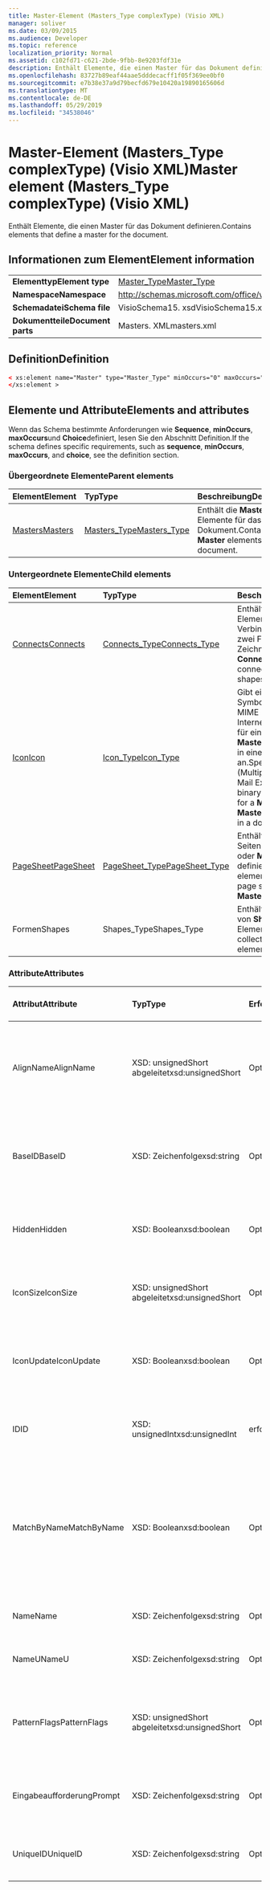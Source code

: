 ```yaml
---
title: Master-Element (Masters_Type complexType) (Visio XML)
manager: soliver
ms.date: 03/09/2015
ms.audience: Developer
ms.topic: reference
localization_priority: Normal
ms.assetid: c102fd71-c621-2bde-9fbb-8e9203fdf31e
description: Enthält Elemente, die einen Master für das Dokument definieren.
ms.openlocfilehash: 83727b89eaf44aae5dddecacff1f05f369ee0bf0
ms.sourcegitcommit: e7b38e37a9d79becfd679e10420a19890165606d
ms.translationtype: MT
ms.contentlocale: de-DE
ms.lasthandoff: 05/29/2019
ms.locfileid: "34538046"
---
```

# <a name="master-element-masterstype-complextype-visio-xml"></a><span data-ttu-id="6c09a-103">Master-Element (Masters_Type complexType) (Visio XML)</span><span class="sxs-lookup"><span data-stu-id="6c09a-103">Master element (Masters_Type complexType) (Visio XML)</span></span>

<span data-ttu-id="6c09a-104">Enthält Elemente, die einen Master für das Dokument definieren.</span><span class="sxs-lookup"><span data-stu-id="6c09a-104">Contains elements that define a master for the document.</span></span>
  
## <a name="element-information"></a><span data-ttu-id="6c09a-105">Informationen zum Element</span><span class="sxs-lookup"><span data-stu-id="6c09a-105">Element information</span></span>

|||
|:-----|:-----|
|<span data-ttu-id="6c09a-106">**Elementtyp**</span><span class="sxs-lookup"><span data-stu-id="6c09a-106">**Element type**</span></span> <br/> |[<span data-ttu-id="6c09a-107">Master_Type</span><span class="sxs-lookup"><span data-stu-id="6c09a-107">Master_Type</span></span>](master_type-complextypevisio-xml.md) <br/> |
|<span data-ttu-id="6c09a-108">**Namespace**</span><span class="sxs-lookup"><span data-stu-id="6c09a-108">**Namespace**</span></span> <br/> |http://schemas.microsoft.com/office/visio/2012/main  <br/> |
|<span data-ttu-id="6c09a-109">**Schemadatei**</span><span class="sxs-lookup"><span data-stu-id="6c09a-109">**Schema file**</span></span> <br/> |<span data-ttu-id="6c09a-110">VisioSchema15. xsd</span><span class="sxs-lookup"><span data-stu-id="6c09a-110">VisioSchema15.xsd</span></span>  <br/> |
|<span data-ttu-id="6c09a-111">**Dokumentteile**</span><span class="sxs-lookup"><span data-stu-id="6c09a-111">**Document parts**</span></span> <br/> |<span data-ttu-id="6c09a-112">Masters. XML</span><span class="sxs-lookup"><span data-stu-id="6c09a-112">masters.xml</span></span>  <br/> |
   
## <a name="definition"></a><span data-ttu-id="6c09a-113">Definition</span><span class="sxs-lookup"><span data-stu-id="6c09a-113">Definition</span></span>

```XML
< xs:element name="Master" type="Master_Type" minOccurs="0" maxOccurs="unbounded" >
</xs:element >
```

## <a name="elements-and-attributes"></a><span data-ttu-id="6c09a-114">Elemente und Attribute</span><span class="sxs-lookup"><span data-stu-id="6c09a-114">Elements and attributes</span></span>

<span data-ttu-id="6c09a-115">Wenn das Schema bestimmte Anforderungen wie **Sequence**, **minOccurs**, **maxOccurs**und **Choice**definiert, lesen Sie den Abschnitt Definition.</span><span class="sxs-lookup"><span data-stu-id="6c09a-115">If the schema defines specific requirements, such as **sequence**, **minOccurs**, **maxOccurs**, and **choice**, see the definition section.</span></span> 
  
### <a name="parent-elements"></a><span data-ttu-id="6c09a-116">Übergeordnete Elemente</span><span class="sxs-lookup"><span data-stu-id="6c09a-116">Parent elements</span></span>

|<span data-ttu-id="6c09a-117">**Element**</span><span class="sxs-lookup"><span data-stu-id="6c09a-117">**Element**</span></span>|<span data-ttu-id="6c09a-118">**Typ**</span><span class="sxs-lookup"><span data-stu-id="6c09a-118">**Type**</span></span>|<span data-ttu-id="6c09a-119">**Beschreibung**</span><span class="sxs-lookup"><span data-stu-id="6c09a-119">**Description**</span></span>|
|:-----|:-----|:-----|
|[<span data-ttu-id="6c09a-120">Masters</span><span class="sxs-lookup"><span data-stu-id="6c09a-120">Masters</span></span>](masters-elementvisio-xml.md) <br/> |[<span data-ttu-id="6c09a-121">Masters_Type</span><span class="sxs-lookup"><span data-stu-id="6c09a-121">Masters_Type</span></span>](masters_type-complextypevisio-xml.md) <br/> |<span data-ttu-id="6c09a-122">Enthält die **Master** -Elemente für das Dokument.</span><span class="sxs-lookup"><span data-stu-id="6c09a-122">Contains the **Master** elements for the document.</span></span>  <br/> |
   
### <a name="child-elements"></a><span data-ttu-id="6c09a-123">Untergeordnete Elemente</span><span class="sxs-lookup"><span data-stu-id="6c09a-123">Child elements</span></span>

|<span data-ttu-id="6c09a-124">**Element**</span><span class="sxs-lookup"><span data-stu-id="6c09a-124">**Element**</span></span>|<span data-ttu-id="6c09a-125">**Typ**</span><span class="sxs-lookup"><span data-stu-id="6c09a-125">**Type**</span></span>|<span data-ttu-id="6c09a-126">**Beschreibung**</span><span class="sxs-lookup"><span data-stu-id="6c09a-126">**Description**</span></span>|
|:-----|:-----|:-----|
|[<span data-ttu-id="6c09a-127">Connects</span><span class="sxs-lookup"><span data-stu-id="6c09a-127">Connects</span></span>](connects-element-pagecontents_type-complextypevisio-xml.md) <br/> |[<span data-ttu-id="6c09a-128">Connects_Type</span><span class="sxs-lookup"><span data-stu-id="6c09a-128">Connects_Type</span></span>](connects_type-complextypevisio-xml.md) <br/> |<span data-ttu-id="6c09a-129">Enthält ein **Connect** -Element für jede Verbindung zwischen zwei Formen in einer Zeichnung.</span><span class="sxs-lookup"><span data-stu-id="6c09a-129">Contains a **Connect** element for each connection between two shapes in a drawing.</span></span>  <br/> |
|[<span data-ttu-id="6c09a-130">Icon</span><span class="sxs-lookup"><span data-stu-id="6c09a-130">Icon</span></span>](icon-element-master_type-complextypevisio-xml.md) <br/> |[<span data-ttu-id="6c09a-131">Icon_Type</span><span class="sxs-lookup"><span data-stu-id="6c09a-131">Icon_Type</span></span>](icon_type-complextypevisio-xml.md) <br/> |<span data-ttu-id="6c09a-132">Gibt ein codiertes Binär Symbol (im ICO-Format) MIME (Multipurpose Internet Mail Extensions) für ein **Master** -oder **MasterShortcut** -Element in einem Dokument an.</span><span class="sxs-lookup"><span data-stu-id="6c09a-132">Specifies a MIME (Multipurpose Internet Mail Extensions) encoded binary icon (in .ico format) for a **Master** or **MasterShortcut** element in a document.</span></span>  <br/> |
|[<span data-ttu-id="6c09a-133">PageSheet</span><span class="sxs-lookup"><span data-stu-id="6c09a-133">PageSheet</span></span>](pagesheet-element-master_type-complextypevisio-xml.md) <br/> |[<span data-ttu-id="6c09a-134">PageSheet_Type</span><span class="sxs-lookup"><span data-stu-id="6c09a-134">PageSheet_Type</span></span>](pagesheet_type-complextypevisio-xml.md) <br/> |<span data-ttu-id="6c09a-135">Enthält Elemente, die das Seitenblatt für ein **Page** -oder **Master** -Element definieren.</span><span class="sxs-lookup"><span data-stu-id="6c09a-135">Contains elements that define the page sheet for a **Page** or **Master** element.</span></span>  <br/> |
|<span data-ttu-id="6c09a-136">Formen</span><span class="sxs-lookup"><span data-stu-id="6c09a-136">Shapes</span></span>  <br/> |<span data-ttu-id="6c09a-137">Shapes_Type</span><span class="sxs-lookup"><span data-stu-id="6c09a-137">Shapes_Type</span></span>  <br/> |<span data-ttu-id="6c09a-138">Enthält eine Auflistung von **Shape** -Elementen.</span><span class="sxs-lookup"><span data-stu-id="6c09a-138">Contains a collection of **Shape** elements.</span></span>  <br/> |
   
### <a name="attributes"></a><span data-ttu-id="6c09a-139">Attribute</span><span class="sxs-lookup"><span data-stu-id="6c09a-139">Attributes</span></span>

|<span data-ttu-id="6c09a-140">**Attribut**</span><span class="sxs-lookup"><span data-stu-id="6c09a-140">**Attribute**</span></span>|<span data-ttu-id="6c09a-141">**Typ**</span><span class="sxs-lookup"><span data-stu-id="6c09a-141">**Type**</span></span>|<span data-ttu-id="6c09a-142">**Erforderlich**</span><span class="sxs-lookup"><span data-stu-id="6c09a-142">**Required**</span></span>|<span data-ttu-id="6c09a-143">**Beschreibung**</span><span class="sxs-lookup"><span data-stu-id="6c09a-143">**Description**</span></span>|<span data-ttu-id="6c09a-144">**Mögliche Werte**</span><span class="sxs-lookup"><span data-stu-id="6c09a-144">**Possible values**</span></span>|
|:-----|:-----|:-----|:-----|:-----|
|<span data-ttu-id="6c09a-145">AlignName</span><span class="sxs-lookup"><span data-stu-id="6c09a-145">AlignName</span></span>  <br/> |<span data-ttu-id="6c09a-146">XSD: unsignedShort abgeleitet</span><span class="sxs-lookup"><span data-stu-id="6c09a-146">xsd:unsignedShort</span></span>  <br/> |<span data-ttu-id="6c09a-147">Optional</span><span class="sxs-lookup"><span data-stu-id="6c09a-147">optional</span></span>  <br/> |<span data-ttu-id="6c09a-148">Gibt an, ob der Text des Masters im Schablonenfenster Links, rechts oder zentriert ausgerichtet ist.</span><span class="sxs-lookup"><span data-stu-id="6c09a-148">Specifies whether the master's text in the stencil window is aligned left, right, or center.</span></span>  <br/> |<span data-ttu-id="6c09a-149">Werte des XSD: unsignedShort abgeleitet-Typs.</span><span class="sxs-lookup"><span data-stu-id="6c09a-149">Values of the xsd:unsignedShort type.</span></span>  <br/> |
|<span data-ttu-id="6c09a-150">BaseID</span><span class="sxs-lookup"><span data-stu-id="6c09a-150">BaseID</span></span>  <br/> |<span data-ttu-id="6c09a-151">XSD: Zeichenfolge</span><span class="sxs-lookup"><span data-stu-id="6c09a-151">xsd:string</span></span>  <br/> |<span data-ttu-id="6c09a-152">Optional</span><span class="sxs-lookup"><span data-stu-id="6c09a-152">optional</span></span>  <br/> |<span data-ttu-id="6c09a-153">Eine GUID (Globally Unique Identifier), die den Master Across Documents identifiziert.</span><span class="sxs-lookup"><span data-stu-id="6c09a-153">A GUID (globally unique identifier) that identifies the master across documents.</span></span>  <br/> |<span data-ttu-id="6c09a-154">Werte des Typs XSD: String.</span><span class="sxs-lookup"><span data-stu-id="6c09a-154">Values of the xsd:string type.</span></span>  <br/> |
|<span data-ttu-id="6c09a-155">Hidden</span><span class="sxs-lookup"><span data-stu-id="6c09a-155">Hidden</span></span>  <br/> |<span data-ttu-id="6c09a-156">XSD: Boolean</span><span class="sxs-lookup"><span data-stu-id="6c09a-156">xsd:boolean</span></span>  <br/> |<span data-ttu-id="6c09a-157">Optional</span><span class="sxs-lookup"><span data-stu-id="6c09a-157">optional</span></span>  <br/> |<span data-ttu-id="6c09a-158">Gibt an, ob der Master in der Benutzeroberfläche ausgeblendet ist.</span><span class="sxs-lookup"><span data-stu-id="6c09a-158">Specifies whether the master is hidden in the user interface.</span></span>  <br/> |<span data-ttu-id="6c09a-159">Werte des XSD: Boolean-Typs.</span><span class="sxs-lookup"><span data-stu-id="6c09a-159">Values of the xsd:boolean type.</span></span>  <br/> |
|<span data-ttu-id="6c09a-160">IconSize</span><span class="sxs-lookup"><span data-stu-id="6c09a-160">IconSize</span></span>  <br/> |<span data-ttu-id="6c09a-161">XSD: unsignedShort abgeleitet</span><span class="sxs-lookup"><span data-stu-id="6c09a-161">xsd:unsignedShort</span></span>  <br/> |<span data-ttu-id="6c09a-162">Optional</span><span class="sxs-lookup"><span data-stu-id="6c09a-162">optional</span></span>  <br/> |<span data-ttu-id="6c09a-163">Die Größe des Elementsymbols.</span><span class="sxs-lookup"><span data-stu-id="6c09a-163">The size of the element's icon.</span></span>  <br/> |<span data-ttu-id="6c09a-164">Werte des XSD: unsignedShort abgeleitet-Typs.</span><span class="sxs-lookup"><span data-stu-id="6c09a-164">Values of the xsd:unsignedShort type.</span></span>  <br/> |
|<span data-ttu-id="6c09a-165">IconUpdate</span><span class="sxs-lookup"><span data-stu-id="6c09a-165">IconUpdate</span></span>  <br/> |<span data-ttu-id="6c09a-166">XSD: Boolean</span><span class="sxs-lookup"><span data-stu-id="6c09a-166">xsd:boolean</span></span>  <br/> |<span data-ttu-id="6c09a-167">Optional</span><span class="sxs-lookup"><span data-stu-id="6c09a-167">optional</span></span>  <br/> |<span data-ttu-id="6c09a-168">Gibt an, ob das Symbol automatisch aus dem Master selbst generiert wird.</span><span class="sxs-lookup"><span data-stu-id="6c09a-168">Specifies whether the icon is automatically generated from the master itself.</span></span>  <br/> |<span data-ttu-id="6c09a-169">Werte des XSD: Boolean-Typs.</span><span class="sxs-lookup"><span data-stu-id="6c09a-169">Values of the xsd:boolean type.</span></span>  <br/> |
|<span data-ttu-id="6c09a-170">ID</span><span class="sxs-lookup"><span data-stu-id="6c09a-170">ID</span></span>  <br/> |<span data-ttu-id="6c09a-171">XSD: unsignedInt</span><span class="sxs-lookup"><span data-stu-id="6c09a-171">xsd:unsignedInt</span></span>  <br/> |<span data-ttu-id="6c09a-172">erforderlich</span><span class="sxs-lookup"><span data-stu-id="6c09a-172">required</span></span>  <br/> |<span data-ttu-id="6c09a-173">Die eindeutige ID des Elements innerhalb des übergeordneten Elements.</span><span class="sxs-lookup"><span data-stu-id="6c09a-173">The unique ID of the element within its parent element.</span></span>  <br/> |<span data-ttu-id="6c09a-174">Werte des XSD: unsignedInt-Typs.</span><span class="sxs-lookup"><span data-stu-id="6c09a-174">Values of the xsd:unsignedInt type.</span></span>  <br/> |
|<span data-ttu-id="6c09a-175">MatchByName</span><span class="sxs-lookup"><span data-stu-id="6c09a-175">MatchByName</span></span>  <br/> |<span data-ttu-id="6c09a-176">XSD: Boolean</span><span class="sxs-lookup"><span data-stu-id="6c09a-176">xsd:boolean</span></span>  <br/> |<span data-ttu-id="6c09a-177">Optional</span><span class="sxs-lookup"><span data-stu-id="6c09a-177">optional</span></span>  <br/> |<span data-ttu-id="6c09a-178">Legt fest, wie Microsoft Visio entscheidet, ob ein Dokumentmaster bereits vorhanden ist, wenn eine Instanz eines Masters auf dem Zeichenblatt abgelegt wird.</span><span class="sxs-lookup"><span data-stu-id="6c09a-178">Determines how Microsoft Visio decides if a document master is already present when an instance of a master is dropped on the drawing page.</span></span>  <br/> |<span data-ttu-id="6c09a-179">Werte des XSD: Boolean-Typs.</span><span class="sxs-lookup"><span data-stu-id="6c09a-179">Values of the xsd:boolean type.</span></span>  <br/> |
|<span data-ttu-id="6c09a-180">Name</span><span class="sxs-lookup"><span data-stu-id="6c09a-180">Name</span></span>  <br/> |<span data-ttu-id="6c09a-181">XSD: Zeichenfolge</span><span class="sxs-lookup"><span data-stu-id="6c09a-181">xsd:string</span></span>  <br/> |<span data-ttu-id="6c09a-182">Optional</span><span class="sxs-lookup"><span data-stu-id="6c09a-182">optional</span></span>  <br/> |<span data-ttu-id="6c09a-183">Der Name des Elements.</span><span class="sxs-lookup"><span data-stu-id="6c09a-183">The name of the element.</span></span>  <br/> |<span data-ttu-id="6c09a-184">Werte des Typs XSD: String.</span><span class="sxs-lookup"><span data-stu-id="6c09a-184">Values of the xsd:string type.</span></span>  <br/> |
|<span data-ttu-id="6c09a-185">NameU</span><span class="sxs-lookup"><span data-stu-id="6c09a-185">NameU</span></span>  <br/> |<span data-ttu-id="6c09a-186">XSD: Zeichenfolge</span><span class="sxs-lookup"><span data-stu-id="6c09a-186">xsd:string</span></span>  <br/> |<span data-ttu-id="6c09a-187">Optional</span><span class="sxs-lookup"><span data-stu-id="6c09a-187">optional</span></span>  <br/> |<span data-ttu-id="6c09a-188">Der universelle Name des-Elements.</span><span class="sxs-lookup"><span data-stu-id="6c09a-188">The universal name of the element.</span></span>  <br/> |<span data-ttu-id="6c09a-189">Werte des Typs XSD: String.</span><span class="sxs-lookup"><span data-stu-id="6c09a-189">Values of the xsd:string type.</span></span>  <br/> |
|<span data-ttu-id="6c09a-190">PatternFlags</span><span class="sxs-lookup"><span data-stu-id="6c09a-190">PatternFlags</span></span>  <br/> |<span data-ttu-id="6c09a-191">XSD: unsignedShort abgeleitet</span><span class="sxs-lookup"><span data-stu-id="6c09a-191">xsd:unsignedShort</span></span>  <br/> |<span data-ttu-id="6c09a-192">Optional</span><span class="sxs-lookup"><span data-stu-id="6c09a-192">optional</span></span>  <br/> |<span data-ttu-id="6c09a-193">Bestimmt, ob sich ein Master-Shape wie ein benutzerdefiniertes Muster verhält.</span><span class="sxs-lookup"><span data-stu-id="6c09a-193">Determines whether a master behaves as a custom pattern.</span></span>  <br/> |<span data-ttu-id="6c09a-194">Werte des XSD: unsignedShort abgeleitet-Typs.</span><span class="sxs-lookup"><span data-stu-id="6c09a-194">Values of the xsd:unsignedShort type.</span></span>  <br/> |
|<span data-ttu-id="6c09a-195">Eingabeaufforderung</span><span class="sxs-lookup"><span data-stu-id="6c09a-195">Prompt</span></span>  <br/> |<span data-ttu-id="6c09a-196">XSD: Zeichenfolge</span><span class="sxs-lookup"><span data-stu-id="6c09a-196">xsd:string</span></span>  <br/> |<span data-ttu-id="6c09a-197">Optional</span><span class="sxs-lookup"><span data-stu-id="6c09a-197">optional</span></span>  <br/> |<span data-ttu-id="6c09a-198">Die Statusleiste und die QuickInfo-Eingabeaufforderung für das Element.</span><span class="sxs-lookup"><span data-stu-id="6c09a-198">The status bar and tool tip prompt for the element.</span></span>  <br/> |<span data-ttu-id="6c09a-199">Werte des Typs XSD: String.</span><span class="sxs-lookup"><span data-stu-id="6c09a-199">Values of the xsd:string type.</span></span>  <br/> |
|<span data-ttu-id="6c09a-200">UniqueID</span><span class="sxs-lookup"><span data-stu-id="6c09a-200">UniqueID</span></span>  <br/> |<span data-ttu-id="6c09a-201">XSD: Zeichenfolge</span><span class="sxs-lookup"><span data-stu-id="6c09a-201">xsd:string</span></span>  <br/> |<span data-ttu-id="6c09a-202">Optional</span><span class="sxs-lookup"><span data-stu-id="6c09a-202">optional</span></span>  <br/> |<span data-ttu-id="6c09a-203">Eine GUID, mit der der Master im Dokument identifiziert wird.</span><span class="sxs-lookup"><span data-stu-id="6c09a-203">A GUID that identifies the master within the document.</span></span>  <br/> |<span data-ttu-id="6c09a-204">Werte des Typs XSD: String.</span><span class="sxs-lookup"><span data-stu-id="6c09a-204">Values of the xsd:string type.</span></span>  <br/> |
   

